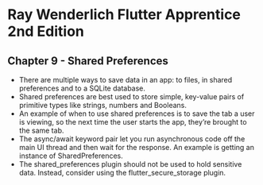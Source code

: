# Ray Wenderlich Flutter Apprentice 2nd Edition

## Chapter 9 - Shared Preferences
- There are multiple ways to save data in an app: to files, in shared preferences and to a SQLite database.
- Shared preferences are best used to store simple, key-value pairs of primitive types like strings, numbers and Booleans.
- An example of when to use shared preferences is to save the tab a user is viewing, so the next time the user starts the app, they’re brought to the same tab.
- The async/await keyword pair let you run asynchronous code off the main UI thread and then wait for the response. An example is getting an instance of SharedPreferences.
- The shared_preferences plugin should not be used to hold sensitive data. Instead, consider using the flutter_secure_storage plugin.
